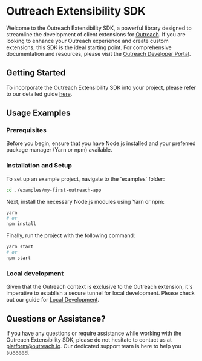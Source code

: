 <!-- omit in toc -->

# Outreach Extensibility SDK

Welcome to the Outreach Extensibility SDK, a powerful library designed to streamline the development of client extensions for [Outreach](https://outreach.io). If you are looking to enhance your Outreach experience and create custom extensions, this SDK is the ideal starting point. For comprehensive documentation and resources, please visit the [Outreach Developer Portal](https://developers.outreach.io).

## Getting Started

To incorporate the Outreach Extensibility SDK into your project, please refer to our detailed guide [here](https://developers.outreach.io/client-extensions/javascript-sdk/).

## Usage Examples

### Prerequisites

Before you begin, ensure that you have Node.js installed and your preferred package manager (Yarn or npm) available.

### Installation and Setup

To set up an example project, navigate to the 'examples' folder:

```sh
cd ./examples/my-first-outreach-app
```

Next, install the necessary Node.js modules using Yarn or npm:

```sh
yarn
# or
npm install
```

Finally, run the project with the following command:

```sh
yarn start
# or
npm start
```

### Local development

Given that the Outreach context is exclusive to the Outreach extension, it's imperative to establish a secure tunnel for local development.
Please check out our guide for [Local Development](https://developers.outreach.io/client-extensions/local-development/).

## Questions or Assistance?
If you have any questions or require assistance while working with the Outreach Extensibility SDK, please do not hesitate to contact us at
[platform@outreach.io](mailto:platform@outreach.io). Our dedicated support team is here to help you succeed.
